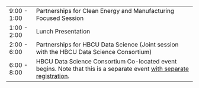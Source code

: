 |  |  |
| --- | --- |
| 9:00 - 1:00 | Partnerships for Clean Energy and Manufacturing Focused Session |
| 1:00 - 2:00 | Lunch Presentation |
| 2:00 - 6:00 | Partnerships for HBCU Data Science (Joint session with the HBCU Data Science Consortium) |
| 6:00 - 8:00 | HBCU Data Science Consortium Co-located event begins. Note that this is a separate event [with separate registration](http://hbcu-dsc.org/conference.html). |